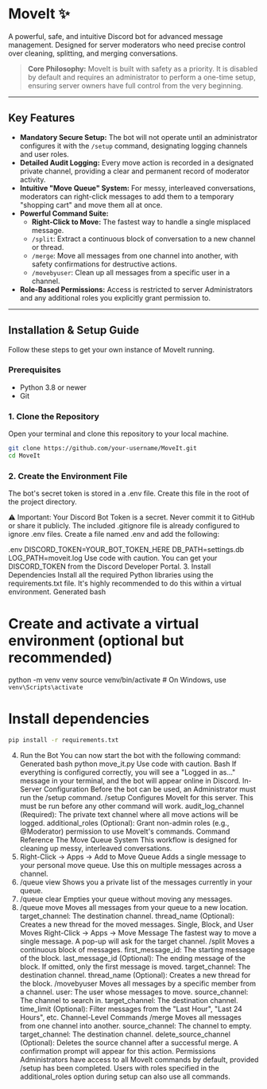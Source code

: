 # MoveIt ✨

A powerful, safe, and intuitive Discord bot for advanced message management. Designed for server moderators who need precise control over cleaning, splitting, and merging conversations.

> **Core Philosophy:** MoveIt is built with safety as a priority. It is disabled by default and requires an administrator to perform a one-time setup, ensuring server owners have full control from the very beginning.

---

## Key Features

*   **Mandatory Secure Setup:** The bot will not operate until an administrator configures it with the `/setup` command, designating logging channels and user roles.
*   **Detailed Audit Logging:** Every move action is recorded in a designated private channel, providing a clear and permanent record of moderator activity.
*   **Intuitive "Move Queue" System:** For messy, interleaved conversations, moderators can right-click messages to add them to a temporary "shopping cart" and move them all at once.
*   **Powerful Command Suite:**
    *   **Right-Click to Move:** The fastest way to handle a single misplaced message.
    *   `/split`: Extract a continuous block of conversation to a new channel or thread.
    *   `/merge`: Move all messages from one channel into another, with safety confirmations for destructive actions.
    *   `/movebyuser`: Clean up all messages from a specific user in a channel.
*   **Role-Based Permissions:** Access is restricted to server Administrators and any additional roles you explicitly grant permission to.

---

## Installation & Setup Guide

Follow these steps to get your own instance of MoveIt running.

### Prerequisites

*   Python 3.8 or newer
*   Git

### 1. Clone the Repository

Open your terminal and clone this repository to your local machine.
```bash
git clone https://github.com/your-username/MoveIt.git
cd MoveIt
```

### 2. Create the Environment File
The bot's secret token is stored in a .env file. Create this file in the root of the project directory.

⚠️ Important: Your Discord Bot Token is a secret. Never commit it to GitHub or share it publicly. The included .gitignore file is already configured to ignore .env files.
Create a file named .env and add the following:

.env
DISCORD_TOKEN=YOUR_BOT_TOKEN_HERE
DB_PATH=settings.db
LOG_PATH=moveit.log
Use code with caution.
You can get your DISCORD_TOKEN from the Discord Developer Portal.
3. Install Dependencies
Install all the required Python libraries using the requirements.txt file. It's highly recommended to do this within a virtual environment.
Generated bash
# Create and activate a virtual environment (optional but recommended)
python -m venv venv
source venv/bin/activate  # On Windows, use `venv\Scripts\activate`

# Install dependencies
```bash
pip install -r requirements.txt
```

4. Run the Bot
You can now start the bot with the following command:
Generated bash
python move_it.py
Use code with caution.
Bash
If everything is configured correctly, you will see a "Logged in as..." message in your terminal, and the bot will appear online in Discord.
In-Server Configuration
Before the bot can be used, an Administrator must run the /setup command.
/setup
Configures MoveIt for this server. This must be run before any other command will work.
audit_log_channel (Required): The private text channel where all move actions will be logged.
additional_roles (Optional): Grant non-admin roles (e.g., @Moderator) permission to use MoveIt's commands.
Command Reference
The Move Queue System
This workflow is designed for cleaning up messy, interleaved conversations.
1. Right-Click -> Apps -> Add to Move Queue
Adds a single message to your personal move queue. Use this on multiple messages across a channel.
2. /queue view
Shows you a private list of the messages currently in your queue.
3. /queue clear
Empties your queue without moving any messages.
4. /queue move
Moves all messages from your queue to a new location.
target_channel: The destination channel.
thread_name (Optional): Creates a new thread for the moved messages.
Single, Block, and User Moves
Right-Click -> Apps -> Move Message
The fastest way to move a single message. A pop-up will ask for the target channel.
/split
Moves a continuous block of messages.
first_message_id: The starting message of the block.
last_message_id (Optional): The ending message of the block. If omitted, only the first message is moved.
target_channel: The destination channel.
thread_name (Optional): Creates a new thread for the block.
/movebyuser
Moves all messages by a specific member from a channel.
user: The user whose messages to move.
source_channel: The channel to search in.
target_channel: The destination channel.
time_limit (Optional): Filter messages from the "Last Hour", "Last 24 Hours", etc.
Channel-Level Commands
/merge
Moves all messages from one channel into another.
source_channel: The channel to empty.
target_channel: The destination channel.
delete_source_channel (Optional): Deletes the source channel after a successful merge. A confirmation prompt will appear for this action.
Permissions
Administrators have access to all MoveIt commands by default, provided /setup has been completed.
Users with roles specified in the additional_roles option during setup can also use all commands.